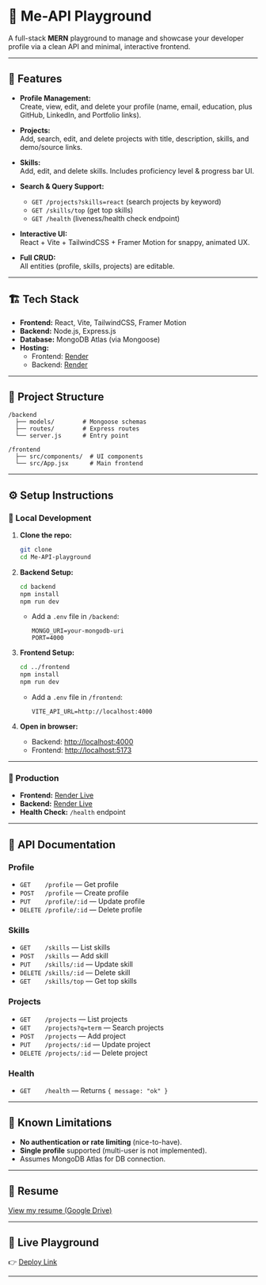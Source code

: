 # 🚀 Me-API Playground

A full-stack **MERN** playground to manage and showcase your developer profile via a clean API and minimal, interactive frontend.

---

## 🌟 Features

- **Profile Management:**  
  Create, view, edit, and delete your profile (name, email, education, plus GitHub, LinkedIn, and Portfolio links).

- **Projects:**  
  Add, search, edit, and delete projects with title, description, skills, and demo/source links.

- **Skills:**  
  Add, edit, and delete skills. Includes proficiency level & progress bar UI.

- **Search & Query Support:**  
  - `GET /projects?skills=react` (search projects by keyword)  
  - `GET /skills/top` (get top skills)  
  - `GET /health` (liveness/health check endpoint)

- **Interactive UI:**  
  React + Vite + TailwindCSS + Framer Motion for snappy, animated UX.

- **Full CRUD:**  
  All entities (profile, skills, projects) are editable.

---

## 🏗️ Tech Stack

- **Frontend:** React, Vite, TailwindCSS, Framer Motion  
- **Backend:** Node.js, Express.js  
- **Database:** MongoDB Atlas (via Mongoose)
- **Hosting:**  
  - Frontend: [Render](https://me-api-playground-project.onrender.com)  
  - Backend: [Render](https://me-api-playground-r3ox.onrender.com)  

---

## 📂 Project Structure

```
/backend
  ├── models/        # Mongoose schemas
  ├── routes/        # Express routes
  └── server.js      # Entry point

/frontend
  ├── src/components/  # UI components
  └── src/App.jsx      # Main frontend
```

---

## ⚙️ Setup Instructions

### 🔹 Local Development

1. **Clone the repo:**

    ```bash
    git clone 
    cd Me-API-playground
    ```

2. **Backend Setup:**

    ```bash
    cd backend
    npm install
    npm run dev
    ```

    - Add a `.env` file in `/backend`:
      ```
      MONGO_URI=your-mongodb-uri
      PORT=4000
      ```

3. **Frontend Setup:**

    ```bash
    cd ../frontend
    npm install
    npm run dev
    ```

    - Add a `.env` file in `/frontend`:
      ```
      VITE_API_URL=http://localhost:4000
      ```

4. **Open in browser:**

    - Backend: [http://localhost:4000](http://localhost:4000)
    - Frontend: [http://localhost:5173](http://localhost:5173)

---

### 🔹 Production

- **Frontend:** [Render Live](https://me-api-playground-project.onrender.com)
- **Backend:** [Render Live](https://me-api-playground-r3ox.onrender.com)
- **Health Check:** `/health` endpoint

---

## 📖 API Documentation

### Profile

- `GET    /profile`         — Get profile
- `POST   /profile`         — Create profile
- `PUT    /profile/:id`     — Update profile
- `DELETE /profile/:id`     — Delete profile

### Skills

- `GET    /skills`          — List skills
- `POST   /skills`          — Add skill
- `PUT    /skills/:id`      — Update skill
- `DELETE /skills/:id`      — Delete skill
- `GET    /skills/top`      — Get top skills

### Projects

- `GET    /projects`        — List projects
- `GET    /projects?q=term` — Search projects
- `POST   /projects`        — Add project
- `PUT    /projects/:id`    — Update project
- `DELETE /projects/:id`    — Delete project

### Health

- `GET    /health`          — Returns `{ message: "ok" }`

---

## 🛑 Known Limitations

- **No authentication or rate limiting** (nice-to-have).
- **Single profile** supported (multi-user is not implemented).
- Assumes MongoDB Atlas for DB connection.

---

## 📄 Resume

[View my resume (Google Drive)](https://drive.google.com/file/d/1amVQRHo4MRH2iBXq278E8V5VUDmf771V/view?usp=sharing)

---

## 🔗 Live Playground

👉 [Deploy Link](https://me-api-playground-project.onrender.com)

---
